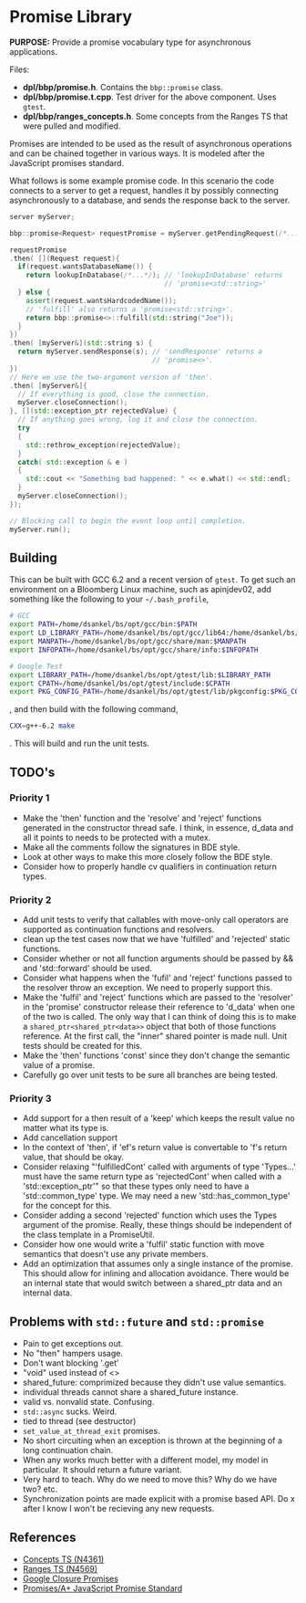 # Promise Library

**PURPOSE:** Provide a promise vocabulary type for asynchronous applications.

Files:

- **dpl/bbp/promise.h**. Contains the `bbp::promise` class.
- **dpl/bbp/promise.t.cpp**. Test driver for the above component. Uses
  `gtest`.
- **dpl/bbp/ranges_concepts.h**. Some concepts from the Ranges TS that were
  pulled and modified.

Promises are intended to be used as the result of asynchronous operations and
can be chained together in various ways. It is modeled after the JavaScript
promises standard.

What follows is some example promise code. In this scenario the code connects
to a server to get a request, handles it by possibly connecting asynchronously
to a database, and sends the response back to the server.

```c++
server myServer;

bbp::promise<Request> requestPromise = myServer.getPendingRequest(/*...*/);

requestPromise
.then( [](Request request){
  if(request.wantsDatabaseName()) {
    return lookupInDatabase(/*...*/); // 'lookupInDatabase' returns
                                      // 'promise<std::string>'
  } else {
    assert(request.wantsHardcodedName());
    // 'fulfill' also returns a 'promise<std::string>'.
    return bbp::promise<>::fulfill(std::string("Joe"));
  }
})
.then( [myServer&](std::string s) {
  return myServer.sendResponse(s); // 'sendResponse' returns a
                                   // 'promise<>'.
})
// Here we use the two-argument version of 'then'.
.then( [myServer&]{
  // If everything is good, close the connection.
  myServer.closeConnection();
}, [](std::exception_ptr rejectedValue) {
  // If anything goes wrong, log it and close the connection.
  try
  {
    std::rethrow_exception(rejectedValue);
  }
  catch( std::exception & e )
  {
    std::cout << "Something bad happened: " << e.what() << std::endl;
  }
  myServer.closeConnection();
});

// Blocking call to begin the event loop until completion.
myServer.run();
```

## Building

This can be built with GCC 6.2 and a recent version of `gtest`. To get such an environment on a Bloomberg Linux machine, such as apinjdev02, add something like the following to your `~/.bash_profile`,

```bash
# GCC
export PATH=/home/dsankel/bs/opt/gcc/bin:$PATH
export LD_LIBRARY_PATH=/home/dsankel/bs/opt/gcc/lib64:/home/dsankel/bs/opt/gccdeps/lib:$LD_LIBRARY_PATH
export MANPATH=/home/dsankel/bs/opt/gcc/share/man:$MANPATH
export INFOPATH=/home/dsankel/bs/opt/gcc/share/info:$INFOPATH

# Google Test
export LIBRARY_PATH=/home/dsankel/bs/opt/gtest/lib:$LIBRARY_PATH
export CPATH=/home/dsankel/bs/opt/gtest/include:$CPATH
export PKG_CONFIG_PATH=/home/dsankel/bs/opt/gtest/lib/pkgconfig:$PKG_CONFIG_PATH
```

, and then build with the following command,

```bash
CXX=g++-6.2 make
```

. This will build and run the unit tests.

## TODO's

### Priority 1
- Make the 'then' function and the 'resolve' and 'reject' functions generated
  in the constructor thread safe. I think, in essence, d_data and all it points
  to needs to be protected with a mutex.
- Make all the comments follow the signatures in BDE style.
- Look at other ways to make this more closely follow the BDE style.
- Consider how to properly handle cv qualifiers in continuation return types.

### Priority 2

- Add unit tests to verify that callables with move-only call operators are
  supported as continuation functions and resolvers.
- clean up the test cases now that we have 'fulfilled' and 'rejected' static
  functions.
- Consider whether or not all function arguments should be passed by && and
  'std::forward' should be used.
- Consider what happens when the 'fufil' and 'reject' functions passed to the
  resolver throw an exception. We need to properly support this.
- Make the 'fulfil' and 'reject' functions which are passed to the 'resolver'
  in the 'promise' constructor release their reference to 'd_data' when one of
  the two is called. The only way that I can think of doing this is to make a
  `shared_ptr<shared_ptr<data>>` object that both of those functions reference.
  At the first call, the "inner" shared pointer is made null. Unit tests
  should be created for this.
- Make the 'then' functions 'const' since they don't change the semantic value
  of a promise.
- Carefully go over unit tests to be sure all branches are being tested.

### Priority 3
- Add support for a then result of a 'keep' which keeps the result value no
  matter what its type is.
- Add cancellation support
- In the context of 'then', if 'ef's return value is convertable to 'f's return
  value, that should be okay.
- Consider relaxing "'fulfilledCont' called with arguments of type 'Types...'
  must have the same return type as 'rejectedCont' when called with a
  'std::exception_ptr'" so that these types only need to have a
  'std::common_type' type. We may need a new 'std::has_common_type' for the
  concept for this.
- Consider adding a second 'rejected' function which uses the Types argument of
  the promise. Really, these things should be independent of the class template
  in a PromiseUtil.
- Consider how one would write a 'fulfil' static function with move semantics
  that doesn't use any private members.
- Add an optimization that assumes only a single instance of the promise. This
  should allow for inlining and allocation avoidance. There would be an
  internal state that would switch between a shared_ptr data and an internal
  data.

## Problems with `std::future` and `std::promise`
- Pain to get exceptions out.
- No "then" hampers usage.
- Don't want blocking '.get'
- "void" used instead of <>
- shared_future: comprimized because they didn't use value semantics.
- individual threads cannot share a shared_future instance.
- valid vs. nonvalid state. Confusing.
- `std::async` sucks. Weird.
- tied to thread (see destructor)
- `set_value_at_thread_exit` promises.
- No short circuiting when an exception is thrown at the beginning of a long
  continuation chain.
- When any works much better with a different model, my model in particular. It
  should return a future variant.
- Very hard to teach. Why do we need to move this? Why do we have two? etc.
- Synchronization points are made explicit with a promise based API. Do x after
  I know I won't be recieving any new requests.

## References

- [Concepts TS (N4361)](http://open-std.org/JTC1/SC22/WG21/docs/papers/2015/n4361.pdf)
- [Ranges TS (N4569)](http://open-std.org/JTC1/SC22/WG21/docs/papers/2016/n4569.pdf)
- [Google Closure Promises](https://github.com/google/closure-library/blob/master/closure/goog/promise/promise.js)
- [Promises/A+ JavaScript Promise Standard](http://open-std.org/JTC1/SC22/WG21/docs/papers/2016/n4569.pdf)
